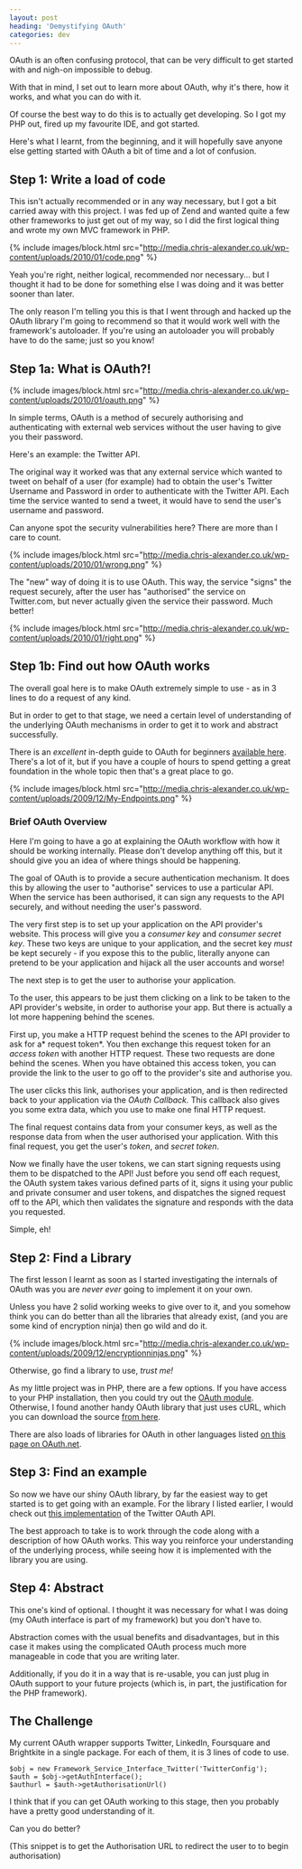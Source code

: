 ```yaml
---
layout: post
heading: 'Demystifying OAuth'
categories: dev
---
```


OAuth is an often confusing protocol, that can be very difficult to get started with and nigh-on impossible to debug.

With that in mind, I set out to learn more about OAuth, why it's there, how it works, and what you can do with it.

Of course the best way to do this is to actually get developing. So I got my PHP out, fired up my favourite IDE, and got started.

Here's what I learnt, from the beginning, and it will hopefully save anyone else getting started with OAuth a bit of time and a lot of confusion.

## Step 1: Write a load of code

This isn't actually recommended or in any way necessary, but I got a bit carried away with this project. I was fed up of Zend and wanted quite a few other frameworks to just get out of my way, so I did the first logical thing and wrote my own MVC framework in PHP.

{% include images/block.html src="http://media.chris-alexander.co.uk/wp-content/uploads/2010/01/code.png" %}

Yeah you're right, neither logical, recommended nor necessary... but I thought it had to be done for something else I was doing and it was better sooner than later.

The only reason I'm telling you this is that I went through and hacked up the OAuth library I'm going to recommend so that it would work well with the framework's autoloader. If you're using an autoloader you will probably have to do the same; just so you know!

## Step 1a: What is OAuth?!

{% include images/block.html src="http://media.chris-alexander.co.uk/wp-content/uploads/2010/01/oauth.png" %}

In simple terms, OAuth is a method of securely authorising and authenticating with external web services without the user having to give you their password.

Here's an example: the Twitter API.

The original way it worked was that any external service which wanted to tweet on behalf of a user (for example) had to obtain the user's Twitter Username and Password in order to authenticate with the Twitter API. Each time the service wanted to send a tweet, it would have to send the user's username and password.

Can anyone spot the security vulnerabilities here? There are more than I care to count.

{% include images/block.html src="http://media.chris-alexander.co.uk/wp-content/uploads/2010/01/wrong.png" %}

The "new" way of doing it is to use OAuth. This way, the service "signs" the request securely, after the user has "authorised" the service on Twitter.com, but never actually given the service their password. Much better!

{% include images/block.html src="http://media.chris-alexander.co.uk/wp-content/uploads/2010/01/right.png" %}

## Step 1b: Find out how OAuth works

The overall goal here is to make OAuth extremely simple to use - as in 3 lines to do a request of any kind.

But in order to get to that stage, we need a certain level of understanding of the underlying OAuth mechanisms in order to get it to work and abstract successfully.

There is an *excellent* in-depth guide to OAuth for beginners [available here](http://hueniverse.com/oauth/). There's a lot of it, but if you have a couple of hours to spend getting a great foundation in the whole topic then that's a great place to go.

{% include images/block.html src="http://media.chris-alexander.co.uk/wp-content/uploads/2009/12/My-Endpoints.png" %}

### Brief OAuth Overview

Here I'm going to have a go at explaining the OAuth workflow with how it should be working internally. Please don't develop anything off this, but it should give you an idea of where things should be happening.

The goal of OAuth is to provide a secure authentication mechanism. It does this by allowing the user to "authorise" services to use a particular API. When the service has been authorised, it can sign any requests to the API securely, and without needing the user's password.

The very first step is to set up your application on the API provider's website. This process will give you a *consumer key* and *consumer secret key*. These two keys are unique to your application, and the secret key *must* be kept securely - if you expose this to the public, literally anyone can pretend to be your application and hijack all the user accounts and worse!

The next step is to get the user to authorise your application.

To the user, this appears to be just them clicking on a link to be taken to the API provider's website, in order to authorise your app. But there is actually a lot more happening behind the scenes.

First up, you make a HTTP request behind the scenes to the API provider to ask for a* request token*. You then exchange this request token for an *access token* with another HTTP request. These two requests are done behind the scenes. When you have obtained this access token, you can provide the link to the user to go off to the provider's site and authorise you.

The user clicks this link, authorises your application, and is then redirected back to your application via the *OAuth Callback.* This callback also gives you some extra data, which you use to make one final HTTP request.

The final request contains data from your consumer keys, as well as the response data from when the user authorised your application. With this final request, you get the user's *token*, and *secret token*.

Now we finally have the user tokens, we can start signing requests using them to be dispatched to the API! Just before you send off each request, the OAuth system takes various defined parts of it, signs it using your public and private consumer and user tokens, and dispatches the signed request off to the API, which then validates the signature and responds with the data you requested.

Simple, eh!

## Step 2: Find a Library

The first lesson I learnt as soon as I started investigating the internals of OAuth was you are *never ever* going to implement it on your own.

Unless you have 2 solid working weeks to give over to it, and you somehow think you can do better than all the libraries that already exist, (and you are some kind of encryption ninja) then go wild and do it.

{% include images/block.html src="http://media.chris-alexander.co.uk/wp-content/uploads/2009/12/encryptionninjas.png" %}

Otherwise, go find a library to use, *trust me!*

As my little project was in PHP, there are a few options. If you have access to your PHP installation, then you could try out the [OAuth module](http://uk3.php.net/oauth). Otherwise, I found another handy OAuth library that just uses cURL, which you can download the source [from here](http://github.com/abraham/twitteroauth).

There are also loads of libraries for OAuth in other languages listed [on this page on OAuth.net](http://oauth.net/code/).

## Step 3: Find an example

So now we have our shiny OAuth library, by far the easiest way to get started is to get going with an example. For the library I listed earlier, I would check out [this implementation](http://github.com/abraham/twitteroauth) of the Twitter OAuth API.

The best approach to take is to work through the code along with a description of how OAuth works. This way you reinforce your understanding of the underlying process, while seeing how it is implemented with the library you are using.

## Step 4: Abstract

This one's kind of optional. I thought it was necessary for what I was doing (my OAuth interface is part of my framework) but you don't have to.

Abstraction comes with the usual benefits and disadvantages, but in this case it makes using the complicated OAuth process much more manageable in code that you are writing later.

Additionally, if you do it in a way that is re-usable, you can just plug in OAuth support to your future projects (which is, in part, the justification for the PHP framework).

## The Challenge

My current OAuth wrapper supports Twitter, LinkedIn, Foursquare and Brightkite in a single package. For each of them, it is 3 lines of code to use.

    $obj = new Framework_Service_Interface_Twitter('TwitterConfig');
    $auth = $obj->getAuthInterface();
    $authurl = $auth->getAuthorisationUrl()

I think that if you can get OAuth working to this stage, then you probably have a pretty good understanding of it.

Can you do better?

(This snippet is to get the Authorisation URL to redirect the user to to begin authorisation)
